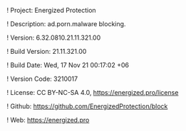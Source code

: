 ! Project: Energized Protection

! Description: ad.porn.malware blocking.

! Version: 6.32.0810.21.11.321.00

! Build Version: 21.11.321.00

! Build Date: Wed, 17 Nov 21 00:17:02 +06

! Version Code: 3210017

! License: CC BY-NC-SA 4.0, https://energized.pro/license

! Github: https://github.com/EnergizedProtection/block

! Web: https://energized.pro
